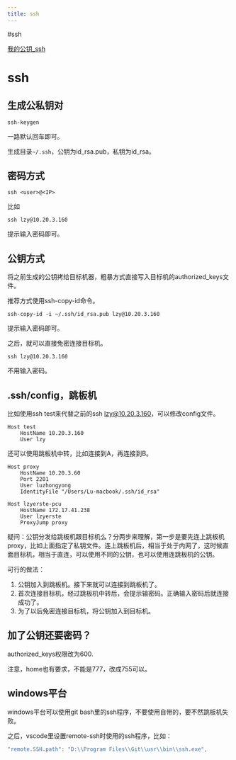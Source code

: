 ```yaml
---
title: ssh
---
```


#ssh

[我的公钥_ssh](../personal/我的公钥_ssh.md)

# ssh

## 生成公私钥对

```
ssh-keygen
```

一路默认回车即可。

生成目录`~/.ssh`，公钥为id_rsa.pub，私钥为id_rsa。

## 密码方式

```
ssh <user>@<IP>
```

比如

```
ssh lzy@10.20.3.160
```

提示输入密码即可。

## 公钥方式

将之前生成的公钥拷给目标机器，粗暴方式直接写入目标机的authorized_keys文件。

推荐方式使用ssh-copy-id命令。

```
ssh-copy-id -i ~/.ssh/id_rsa.pub lzy@10.20.3.160
```

提示输入密码即可。

之后，就可以直接免密连接目标机。

```
ssh lzy@10.20.3.160
```

不用输入密码。

## .ssh/config，跳板机

比如使用ssh test来代替之前的ssh lzy@10.20.3.160，可以修改config文件。

```
Host test
    HostName 10.20.3.160
    User lzy
```

还可以使用跳板机中转，比如连接到A，再连接到B。

```
Host proxy
    HostName 10.20.3.60
    Port 2201
    User luzhongyong
    IdentityFile "/Users/Lu-macbook/.ssh/id_rsa"

Host lzyerste-pcu
    HostName 172.17.41.238
    User lzyerste
    ProxyJump proxy
```

疑问：公钥分发给跳板机跟目标机么？分两步来理解，第一步是要先连上跳板机proxy，比如上面指定了私钥文件。连上跳板机后，相当于处于内网了，这时候直面目标机，相当于直连，可以使用不同的公钥，也可以使用连跳板机的公钥。

可行的做法：

1. 公钥加入到跳板机。接下来就可以连接到跳板机了。
2. 首次连接目标机，经过跳板机中转后，会提示输密码。正确输入密码后就连接成功了。
3. 为了以后免密连接目标机，将公钥加入到目标机。

## 加了公钥还要密码？

authorized_keys权限改为600.

注意，home也有要求，不能是777，改成755可以。

## windows平台

windows平台可以使用git bash里的ssh程序，不要使用自带的，要不然跳板机失败。

之后，vscode里设置remote-ssh时使用的ssh程序，比如：

```jsx
"remote.SSH.path": "D:\\Program Files\\Git\\usr\\bin\\ssh.exe",
```